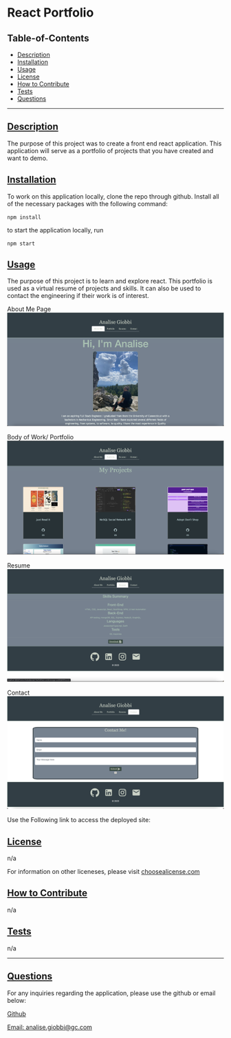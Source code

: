 
  # React Portfolio

  

  ## Table-of-Contents
  - [Description](#description)
  - [Installation](#installation)
  - [Usage](#usage)
  - [License](#license)
  - [How to Contribute](#how-to-contribute)
  - [Tests](#tests)
  - [Questions](#questions)

  ---

  ## [Description](#table-of-contents)
 The purpose of this project was to create a front end react application. This application will serve as a portfolio of projects that you have created and want to demo. 

  ## [Installation](#table-of-contents)

  To work on this application locally, clone the repo through github. Install all of the necessary packages with the following command:
  ```
  npm install
  ```
  to start the application locally, run

  ```
  npm start
  ```

  ## [Usage](#table-of-contents)
  The purpose of this project is to learn and explore react. This portfolio is used as a virtual resume of projects and skills. It can also be used to contact the engineering if their work is of interest. 

  About Me Page
  ![About Me](./assets/Screen%20Shot%202023-04-08%20at%205.39.57%20PM.png)

  Body of Work/ Portfolio
  ![Body of work](./assets/Screen%20Shot%202023-04-08%20at%205.40.10%20PM.png)

  Resume
  ![Resume](./assets/Screen%20Shot%202023-04-08%20at%205.40.20%20PM.png)

  Contact
  ![Contact](./assets/Screen%20Shot%202023-04-08%20at%205.40.33%20PM.png)

  Use the Following link to access the deployed site:
  


  ## [License](#table-of-contents)
  n/a

  For information on other liceneses, please visit
  [choosealicense.com](https://choosealicense.com/)

  ## [How to Contribute](#table-of-contents)
  n/a

  ## [Tests](#table-of-contents)
   n/a

   ---
  ## [Questions](#table-of-contents)
  For any inquiries regarding the application, please use the github or email below: 

  [Github](http://github.com/analisegiobbi3)

  [Email: analise.giobbi@gc.com](mailto:analise.giobbi@gc.com)

